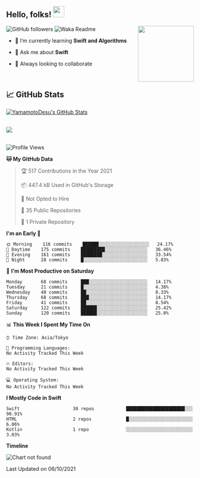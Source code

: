 ## Hello, folks! <img src="https://raw.githubusercontent.com/MartinHeinz/MartinHeinz/master/wave.gif" width="30px"> 
<p>
<img align="right" src="https://media.giphy.com/media/26ufdb3cYKwbRtYVW/giphy.gif" style="max-width:100%;" height="150px">
 
![GitHub followers](https://img.shields.io/github/followers/YamamotoDesu?label=Follow&style=social)
![Waka Readme](https://github.com/YamamotoDesu/YamamotoDesu/workflows/Waka%20Readme/badge.svg)
 
- 🌱 I’m currently learning **Swift and Algorithms**  
 
- 💬 Ask me about **Swift**  
 
- 👯 Always looking to collaborate
</p>
<br>

## &#x1f4c8; GitHub Stats
<a href="https://github.com/YamamotoDesu/YamamotoDesu">
  <img align="center" src="https://github-readme-stats.vercel.app/api?username=YamamotoDesu&show_icons=true&line_height=27&count_private=true&title_color=ffffff&text_color=c9cacc&icon_color=2bbc8a&bg_color=1d1f21&hide=contribs,prs&show_icons=true" alt="YamamotoDesu's GitHub Stats" /><br><br>
</a>

![](https://github-profile-summary-cards.vercel.app/api/cards/profile-details?username=YamamotoDesu&theme=vue)
<br><br>

<!--START_SECTION:waka-->
![Profile Views](http://img.shields.io/badge/Profile%20Views-12-blue)

**🐱 My GitHub Data** 

> 🏆 517 Contributions in the Year 2021
 > 
> 📦 447.4 kB Used in GitHub's Storage 
 > 
> 🚫 Not Opted to Hire
 > 
> 📜 35 Public Repositories 
 > 
> 🔑 1 Private Repository 
 > 
**I'm an Early 🐤** 

```text
🌞 Morning    116 commits    ██████░░░░░░░░░░░░░░░░░░░   24.17% 
🌆 Daytime    175 commits    █████████░░░░░░░░░░░░░░░░   36.46% 
🌃 Evening    161 commits    ████████░░░░░░░░░░░░░░░░░   33.54% 
🌙 Night      28 commits     █░░░░░░░░░░░░░░░░░░░░░░░░   5.83%

```
📅 **I'm Most Productive on Saturday** 

```text
Monday       68 commits     ███░░░░░░░░░░░░░░░░░░░░░░   14.17% 
Tuesday      21 commits     █░░░░░░░░░░░░░░░░░░░░░░░░   4.38% 
Wednesday    40 commits     ██░░░░░░░░░░░░░░░░░░░░░░░   8.33% 
Thursday     68 commits     ███░░░░░░░░░░░░░░░░░░░░░░   14.17% 
Friday       41 commits     ██░░░░░░░░░░░░░░░░░░░░░░░   8.54% 
Saturday     122 commits    ██████░░░░░░░░░░░░░░░░░░░   25.42% 
Sunday       120 commits    ██████░░░░░░░░░░░░░░░░░░░   25.0%

```


📊 **This Week I Spent My Time On** 

```text
⌚︎ Time Zone: Asia/Tokyo

💬 Programming Languages: 
No Activity Tracked This Week

🔥 Editors: 
No Activity Tracked This Week

💻 Operating System: 
No Activity Tracked This Week

```

**I Mostly Code in Swift** 

```text
Swift                    30 repos            ██████████████████████░░░   90.91% 
HTML                     2 repos             █░░░░░░░░░░░░░░░░░░░░░░░░   6.06% 
Kotlin                   1 repo              ░░░░░░░░░░░░░░░░░░░░░░░░░   3.03%

```


**Timeline**

![Chart not found](https://raw.githubusercontent.com/YamamotoDesu/YamamotoDesu/main/charts/bar_graph.png) 


 Last Updated on 06/10/2021
<!--END_SECTION:waka-->
